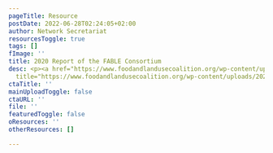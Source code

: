 ```yaml
---
pageTitle: Resource
postDate: 2022-06-28T02:24:05+02:00
author: Network Secretariat
resourcesToggle: true
tags: []
fImage: ''
title: 2020 Report of the FABLE Consortium
desc: <p><a href="https://www.foodandlandusecoalition.org/wp-content/uploads/2021/01/South-Africa_high_final.pdf"
  title="https://www.foodandlandusecoalition.org/wp-content/uploads/2021/01/South-Africa_high_final.pdf">https://www.foodandlandusecoalition.org/wp-content/uploads/2021/01/South-Africa_high_final.pdf</a></p>
ctaTitle: ''
mainUploadToggle: false
ctaURL: ''
file: ''
featuredToggle: false
oResources: ''
otherResources: []

---
```

